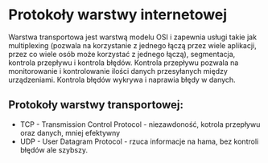 # Protokoły warstwy internetowej
Warstwa transportowa jest warstwą modelu OSI i zapewnia usługi takie jak multiplexing (pozwala na korzystanie z jednego łączą przez wiele aplikacji, przez co wiele osób może korzystać z jednego łączą), segmentacja, kontrola przepływu i kontrola błędów. Kontrola przepływu pozwala na monitorowanie i kontrolowanie ilości danych przesyłanych między urządzeniami. Kontrola błędów wykrywa i naprawia błędy w danych.
## Protokoły warstwy transportowej:
- TCP - Transmission Control Protocol - niezawdoność, kotrola przepływu oraz danych, mniej efektywny
- UDP - User Datagram Protocol - rzuca informacje na hama, bez kontroli błędów ale szybszy.
